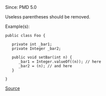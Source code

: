 Since: PMD 5.0

Useless parentheses should be removed.

Example(s):
```
public class Foo {

   private int _bar1;
   private Integer _bar2;

   public void setBar(int n) {
      _bar1 = Integer.valueOf((n)); // here
      _bar2 = (n); // and here
   }

}
```

[Source](https://pmd.github.io/pmd-5.5.4/pmd-java/rules/java/unnecessary.html#UselessParentheses)
